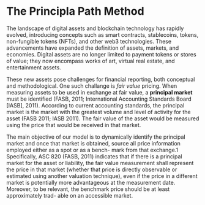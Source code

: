 # The Principla Path Method

The landscape of digital assets and blockchain technology has rapidly evolved, introducing concepts such as smart contracts, stablecoins, tokens, non-fungible tokens (NFTs), and other web3 technologies. These advancements have expanded the definition of assets, markets, and economies. Digital assets are no longer limited to payment tokens or stores of value; they now encompass works of art, virtual real estate, and entertainment assets.

These new assets pose challenges for financial reporting, both conceptual and methodological. One such challange is _fair value_ pricing. When measuring assets to be used in exchange at fair value, a __principal market__ must be identified (FASB, 2011; International Accounting Standards Board [IASB], 2011). According to current accounting standards, the principal market is the market with the greatest volume and level of activity for the asset (FASB 2011; IASB 2011). The fair value of the asset would be measured using the price that would be received in that market. 

The main objective of our model is to dynamically identify the principal market and once that market is obtained, source all price information employed either as a spot or as a bench- mark from that exchange.1
Specifically, ASC 820 (FASB, 2011) indicates that if there is a principal market for the asset or liability, the fair value measurement shall represent the price in that market (whether that price is directly observable or estimated using another valuation technique), even if the price in a different market is potentially more advantageous at the measurement date. Moreover, to be relevant, the benchmark price should be at least approximately trad- able on an accessible market.